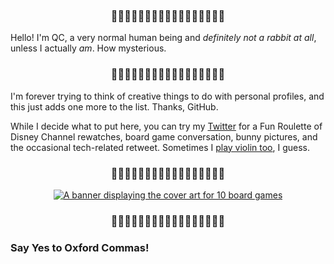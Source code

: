 <h3 align="center">
🐰🐇🐰🐇🐰🐇🐰🐇🐰🐇🐰🐇🐰🐇🐰🐇🐰
</h3>

Hello! I'm QC, a very normal human being and _definitely not a rabbit at all_, unless I actually _am_. How mysterious.

<h3 align="center">
🐰🐇🐰🐇🐰🐇🐰🐇🐰🐇🐰🐇🐰🐇🐰🐇🐰
</h3>

I'm forever trying to think of creative things to do with personal profiles, and this just adds one more to the list. Thanks, GitHub.

While I decide what to put here, you can try my [Twitter](https://twitter.com/priority_q) for a Fun Roulette of Disney Channel rewatches, board game conversation, bunny pictures, and the occasional tech-related retweet. Sometimes I [play violin too](https://www.youtube.com/channel/UCkVKV1oJbgKT9TYzD0bLQpw), I guess.

<h3 align="center">
🐰🐇🐰🐇🐰🐇🐰🐇🐰🐇🐰🐇🐰🐇🐰🐇🐰
</h3>

<p align="center">
<a href="https://boardgamegeek.com/user/drifblim"><img alt="A banner displaying the cover art for 10 board games" title="My generated BGG recent plays" src="https://boardgamegeek.com/jswidget.php?username=drifblim&numitems=10&header=1&text=title&images=medium&show=recentplays&imagesonly=1&imagepos=center&inline=1&addstyles=1&showplaydate=1&domains%5B%5D=boardgame&imagewidget=1" /></a>
</p>

<h3 align="center">
🐰🐇🐰🐇🐰🐇🐰🐇🐰🐇🐰🐇🐰🐇🐰🐇🐰
</h3>

### Say Yes to Oxford Commas!

